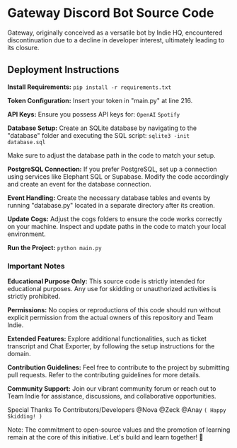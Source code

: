 # Gateway Discord Bot Source Code
Gateway, originally conceived as a versatile bot by Indie HQ, encountered discontinuation due to a decline in developer interest, ultimately leading to its closure.

## Deployment Instructions

**Install Requirements:**
`pip install -r requirements.txt`

**Token Configuration:**
Insert your token in "main.py" at line 216.

**API Keys:**
Ensure you possess API keys for:
`OpenAI`
`Spotify`

**Database Setup:**
Create an SQLite database by navigating to the "database" folder and executing the SQL script:
`sqlite3 -init database.sql`

   
Make sure to adjust the database path in the code to match your setup.

**PostgreSQL Connection:**
If you prefer PostgreSQL, set up a connection using services like Elephant SQL or Supabase. Modify the code accordingly and create an event for the database connection.

**Event Handling:**
Create the necessary database tables and events by running "database.py" located in a separate directory after its creation.

**Update Cogs:**
Adjust the cogs folders to ensure the code works correctly on your machine. Inspect and update paths in the code to match your local environment.

**Run the Project:**
`python main.py`

### Important Notes
**Educational Purpose Only:**
This source code is strictly intended for educational purposes. Any use for skidding or unauthorized activities is strictly prohibited.

**Permissions:**
No copies or reproductions of this code should run without explicit permission from the actual owners of this repository and Team Indie.

**Extended Features:**
Explore additional functionalities, such as ticket transcript and Chat Exporter, by following the setup instructions for the domain.

**Contribution Guidelines:**
Feel free to contribute to the project by submitting pull requests. Refer to the contributing guidelines for more details.

**Community Support:**
Join our vibrant community forum or reach out to Team Indie for assistance, discussions, and collaborative opportunities.

Special Thanks To Contributors/Developers
@Nova @Zeck @Anay
`( Happy Skidding! )`



Note: The commitment to open-source values and the promotion of learning remain at the core of this initiative. Let's build and learn together! 🚀
